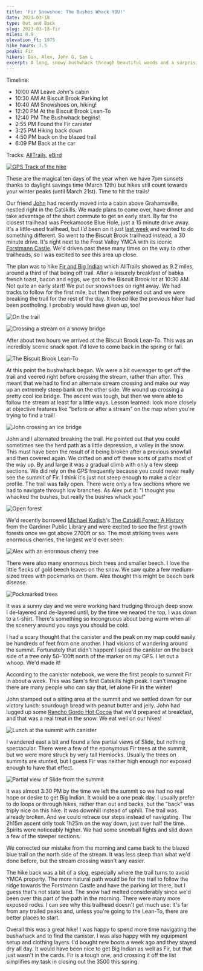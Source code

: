 ```yaml
---
title: 'Fir Snowshoe: The Bushes Whack YOU!'
date: 2023-03-18
type: Out and Back
slug: 2023-03-18-fir
miles: 8.9
elevation_ft: 1975
hike_hours: 7.5
peaks: Fir
hikers: Dan, Alex, John G, Sam L
excerpt: A long, snowy bushwhack through beautiful woods and a surprising first high peak.
---
```


Timeline:

- 10:00 AM Leave John's cabin
- 10:30 AM At Biscuit Brook Parking lot
- 10:40 AM Snowshoes on, hiking!
- 12:20 PM At the Biscuit Brook Lean-To
- 12:40 PM The Bushwhack begins!
- 2:55 PM Found the Fir canister
- 3:25 PM Hiking back down
- 4:50 PM back on the blazed trail
- 6:09 PM Back at the car

Tracks: [AllTrails], [eBird]

[![GPS Track of the hike]({{site.baseurl}}/assets/2023-03-18-fir/fir-track.png)]({{site.baseurl}}/map/#2023-03-18-fir)

These are the magical ten days of the year when we have 7pm sunsets thanks to daylight savings time (March 12th) but hikes still count towards your winter peaks (until March 21st). Time to hit the trails!

Our friend [John] had recently moved into a cabin above Grahamsville, nestled right in the Catskills. We made plans to come over, have dinner and take advantage of the short commute to get an early start. By far the closest trailhead was Peekamoose Blue Hole, just a 15 minute drive away. It's a little-used trailhead, but _I'd_ been on it just [last week] and wanted to do something different. So went to the Biscuit Brook trailhead instead, a 30 minute drive. It's right next to the Frost Valley YMCA with its iconic [Forstmann Castle]. We'd driven past these many times on the way to other trailheads, so I was excited to see this area up close.

The plan was to hike [Fir and Big Indian] which AllTrails showed as 9.2 miles, around a third of that being off trail. After a leisurely breakfast of babka french toast, bacon and eggs, we got to the Biscuit Brook lot at 10:30 AM. Not quite an early start! We put our snowshoes on right away. We had tracks to follow for the first mile, but then they petered out and we were breaking the trail for the rest of the day. It looked like the previous hiker had been postholing. I probably would have given up, too!

![On the trail]({{site.baseurl}}/assets/2023-03-18-fir/on-the-trail.jpeg)

![Crossing a stream on a snowy bridge]({{site.baseurl}}/assets/2023-03-18-fir/river-crossing.jpeg)

After about two hours we arrived at the Biscuit Brook Lean-To. This was an incredibly scenic snack spot. I'd love to come back in the spring or fall.

![The Biscuit Brook Lean-To]({{site.baseurl}}/assets/2023-03-18-fir/lean-to.jpeg)

At this point the bushwhack began. We were a bit overeager to get off the trail and veered right before crossing the stream, rather than after. This meant that we had to find an alternate stream crossing and make our way up an extremely steep bank on the other side. We wound up crossing a pretty cool ice bridge. The ascent was tough, but then we were able to follow the stream at least for a little ways. Lesson learned: look more closely at objective features like "before or after a stream" on the map when you're trying to find a trail!

![John crossing an ice bridge]({{site.baseurl}}/assets/2023-03-18-fir/ice-bridge.jpeg)

John and I alternated breaking the trail. He pointed out that you could sometimes see the herd path as a little depression, a valley in the snow. This must have been the result of it being broken after a previous snowfall and then covered again. We drifted on and off these sorts of paths most of the way up. By and large it was a gradual climb with only a few steep sections. We did rely on the GPS frequently because you could never really see the summit of Fir. I think it's just not steep enough to make a clear profile. The trail was faily open. There were only a few sections where we had to navigate through low branches. As Alex put it: "I thought you whacked the bushes, but really the bushes whack you!"

![Open forest]({{site.baseurl}}/assets/2023-03-18-fir/open-forest.jpeg)

We'd recently borrowed [Michael Kudish]'s [The Catskill Forest: A History] from the Gardiner Public Library and were excited to see the first growth forests once we got above 2700ft or so. The most striking trees were enormous cherries, the largest we'd ever seen:

![Alex with an enormous cherry tree]({{site.baseurl}}/assets/2023-03-18-fir/alex-cherry.jpeg)

There were also many enormous birch trees and smaller beech. I love the little flecks of gold beech leaves on the snow. We saw quite a few medium-sized trees with pockmarks on them. Alex thought this might be beech bark disease.

![Pockmarked trees]({{site.baseurl}}/assets/2023-03-18-fir/pockmarked-trees.jpeg)

It was a sunny day and we were working hard trudging through deep snow. I de-layered and de-layered until, by the time we neared the top, I was down to a t-shirt. There's something so incongruous about being warm when all the scenery around you says you should be cold.

I had a scary thought that the canister and the peak on my map could easily be hundreds of feet from one another. I had visions of wandering around the summit. Fortunately that didn't happen! I spied the canister on the back side of a tree only 50–100ft north of the marker on my GPS. I let out a whoop. We'd made it!

According to the canister notebook, we were the first people to summit Fir in about a week. This was Sam's first Catskills high peak. I can't imagine there are many people who can say that, let alone Fir in the winter!

John stamped out a sitting area at the summit and we settled down for our victory lunch: sourdough bread with peanut butter and jelly. John had lugged up some [Rancho Gordo Hot Cocoa] that we'd prepared at breakfast, and that was a real treat in the snow. We eat well on our hikes!

![Lunch at the summit with canister]({{site.baseurl}}/assets/2023-03-18-fir/summit-lunch.jpeg)

I wandered east a bit and found a few partial views of Slide, but nothing spectacular. There were a few of the eponymous Fir trees at the summit, but we were more struck by very tall Hemlocks. Usually the trees on summits are stunted, but I guess Fir was neither high enough nor exposed enough to have that effect.

![Partial view of Slide from the summit]({{site.baseurl}}/assets/2023-03-18-fir/slide-view.jpeg)

It was almost 3:30 PM by the time we left the summit so we had no real hope or desire to get Big Indian. It would be a one peak day. I usually prefer to do loops or through hikes, rather than out and backs, but the "back" was triply nice on this hike. It was downhill instead of uphill. The trail was already broken. And we could retrace our steps instead of navigating. The 2h15m ascent only took 1h25m on the way down, just over half the time. Spirits were noticeably higher. We had some snowball fights and slid down a few of the steeper sections.

We corrected our mistake from the morning and came back to the blazed blue trail on the north side of the stream. It was less steep than what we'd done before, but the stream crossing wasn't any easier.

The hike back was a bit of a slog, especially where the trail turns to avoid YMCA property. The more natural path would be for the trail to follow the ridge towards the Forstmann Castle and have the parking lot there, but I guess that's not state land. The snow had melted considerably since we'd been over this part of the path in the morning. There were many more exposed rocks. I can see why this trailhead doesn't get much use: it's far from any trailed peaks and, unless you're going to the Lean-To, there are better places to start.

Overall this was a great hike! I was happy to spend more time navigating the bushwhack and to find the canister. I was also happy with my equipment setup and clothing layers. I'd bought new boots a week ago and they stayed dry all day. It would have been nice to get Big Indian as well as Fir, but that just wasn't in the cards. Fir is a tough one, and crossing it off the list simplifies my task in closing out the 3500 this spring.

<!--
- Crazy first peak for Sam!
- Lesson learned: look at landscape features for bushwhack turnoff
- Lesson learned: the "back" is triply easier on a snowshoe bushwhack
- Lesson learned: some of the features to look for when trying to find a herd path in the snow
- The Biscuit Brook Lean-To is cool; I'd love to come back and visit in another season.
- The first part of this trail felt contrived due to the YMCA property.
- We never really saw the peak of Fir which made navigation hard. Fortunately "just go up" mostly worked.
- We were the first people to the summit in six days, also the first in the register book in that long. There's really no reason to use this trailhead.
- Trees at the summit were surprisingly tall.
- The old growth forest was beautiful. The giant cherry and birch trees were the most striking thing about it.
- Got down to our t-shirts by the top; up to 24" of snow at points
- I was mostly happy with my equipment / clothing. My new boots did great.
- The hike back was a bit of a slog; snow had melted noticeably near the trailhead since we left
- This is the magical ten days between the DST change and the official end of winter. Sunset was around 7pm. Hikes feel like they count double now.
-->

[AllTrails]: https://www.alltrails.com/explore/recording/evening-hike-328e5d4--115
[eBird]: https://ebird.org
[john]: https://www.instagram.com/studioglagola/
[last week]: /catskills/2023/03/09/2023-03-09-winter-six.html
[fir and big indian]: https://www.alltrails.com/explore/map/fir-and-big-indian-via-biscuit-brook-201d546
[michael kudish]: https://www.mknhp.org/
[The Catskill Forest: A History]: https://www.amazon.com/Catskill-Forest-History-Michael-Kudish/dp/1930098022
[Rancho Gordo Hot Cocoa]: https://www.ranchogordo.com/products/chocolate-stoneground-chocolate
[Forstmann Castle]: https://frostvalley.org/lodging/forstmann-castle/
